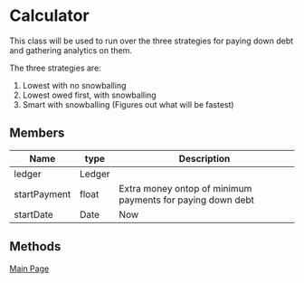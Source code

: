 #  Calculator
This class will be used to run over the three strategies for paying down debt and
gathering analytics on them.

The three strategies are:
1. Lowest with no snowballing
1. Lowest owed first, with snowballing
1. Smart with snowballing (Figures out what will be fastest)

## Members
| Name | type | Description |
| --- | --- | --- |
| ledger | Ledger | |
| startPayment | float | Extra money ontop of minimum payments for paying down debt |
| startDate | Date | Now |


## Methods

[Main Page](../docs.md)
